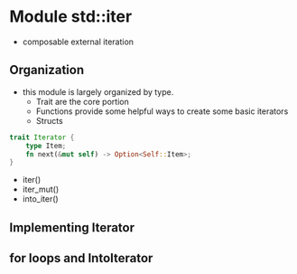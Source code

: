 # Module std::iter

- composable external iteration

## Organization
- this module is largely organized by type.
  - Trait are the core portion
  - Functions provide some helpful ways to create some basic iterators
  - Structs

```rs
trait Iterator {
    type Item;
    fn next(&mut self) -> Option<Self::Item>;
}
```

- iter()
- iter_mut()
- into_iter()

## Implementing Iterator

## for loops and IntoIterator

